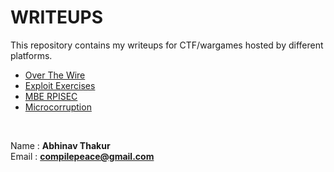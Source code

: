 
# WRITEUPS
This repository contains my writeups for CTF/wargames hosted by different platforms.

* [Over The Wire]
* [Exploit Exercises]
* [MBE RPISEC]
* [Microcorruption]

<br>

Name  : **Abhinav Thakur** <br>
Email : **compilepeace@gmail.com** <br>

[Over The Wire]: ./OverTheWire/README.md
[Exploit Exercises]: ./ExploitExercises/README.md
[MBE RPISEC]: ./MBE_RPISEC/README.md
[Microcorruption]: ./Microcorruption/README.md
